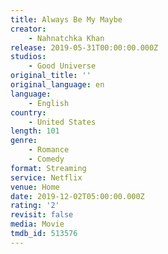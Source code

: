 ```yaml
---
title: Always Be My Maybe
creator:
    - Nahnatchka Khan
release: 2019-05-31T00:00:00.000Z
studios:
    - Good Universe
original_title: ''
original_language: en
language:
    - English
country:
    - United States
length: 101
genre:
    - Romance
    - Comedy
format: Streaming
service: Netflix
venue: Home
date: 2019-12-02T05:00:00.000Z
rating: '2'
revisit: false
media: Movie
tmdb_id: 513576
---
```



